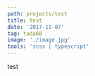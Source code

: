 ```yaml
---
path: projects/test
title: test
date: '2017-11-07'
tag: tada68
image: './image.jpg'	
tools: 'scss | typescript'
---
```

test
